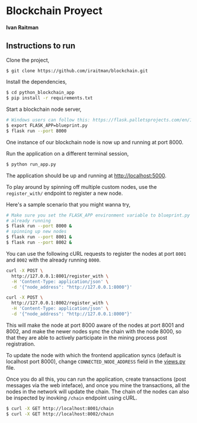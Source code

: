 # Blockchain Proyect

#### Ivan Raitman

## Instructions to run

Clone the project,

```sh
$ git clone https://github.com/iraitman/blockchain.git
```

Install the dependencies,

```sh
$ cd python_blockchain_app
$ pip install -r requirements.txt
```

Start a blockchain node server,

```sh
# Windows users can follow this: https://flask.palletsprojects.com/en/1.1.x/cli/#application-discovery
$ export FLASK_APP=blueprint.py
$ flask run --port 8000
```

One instance of our blockchain node is now up and running at port 8000.

Run the application on a different terminal session,

```sh
$ python run_app.py
```

The application should be up and running at [http://localhost:5000](http://localhost:5000).

To play around by spinning off multiple custom nodes, use the `register_with/` endpoint to register a new node. 

Here's a sample scenario that you might wanna try,

```sh
# Make sure you set the FLASK_APP environment variable to blueprint.py before running these nodes
# already running
$ flask run --port 8000 &
# spinning up new nodes
$ flask run --port 8001 &
$ flask run --port 8002 &
```

You can use the following cURL requests to register the nodes at port `8001` and `8002` with the already running `8000`.

```sh
curl -X POST \
  http://127.0.0.1:8001/register_with \
  -H 'Content-Type: application/json' \
  -d '{"node_address": "http://127.0.0.1:8000"}'
```

```sh
curl -X POST \
  http://127.0.0.1:8002/register_with \
  -H 'Content-Type: application/json' \
  -d '{"node_address": "http://127.0.0.1:8000"}'
```

This will make the node at port 8000 aware of the nodes at port 8001 and 8002, and make the newer nodes sync the chain with the node 8000, so that they are able to actively participate in the mining process post registration.

To update the node with which the frontend application syncs (default is localhost port 8000), change `CONNECTED_NODE_ADDRESS` field in the [views.py](/app/views.py) file.

Once you do all this, you can run the application, create transactions (post messages via the web inteface), and once you mine the transactions, all the nodes in the network will update the chain. The chain of the nodes can also be inspected by inovking `/chain` endpoint using cURL.

```sh
$ curl -X GET http://localhost:8001/chain
$ curl -X GET http://localhost:8002/chain
```
